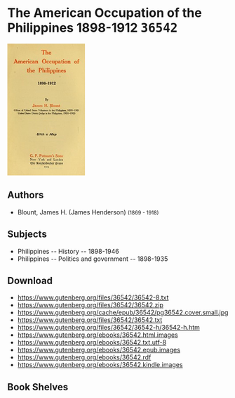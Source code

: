 # The American Occupation of the Philippines 1898-1912 <kbd>36542</kbd>

![](./cover.medium.jpg "")

## Authors


 - Blount, James H. (James Henderson) <small>(1869 - 1918)</small>

## Subjects


 - Philippines -- History -- 1898-1946
 - Philippines -- Politics and government -- 1898-1935

## Download


 - https://www.gutenberg.org/files/36542/36542-8.txt
 - https://www.gutenberg.org/files/36542/36542.zip
 - https://www.gutenberg.org/cache/epub/36542/pg36542.cover.small.jpg
 - https://www.gutenberg.org/files/36542/36542.txt
 - https://www.gutenberg.org/files/36542/36542-h/36542-h.htm
 - https://www.gutenberg.org/ebooks/36542.html.images
 - https://www.gutenberg.org/ebooks/36542.txt.utf-8
 - https://www.gutenberg.org/ebooks/36542.epub.images
 - https://www.gutenberg.org/ebooks/36542.rdf
 - https://www.gutenberg.org/ebooks/36542.kindle.images

## Book Shelves


